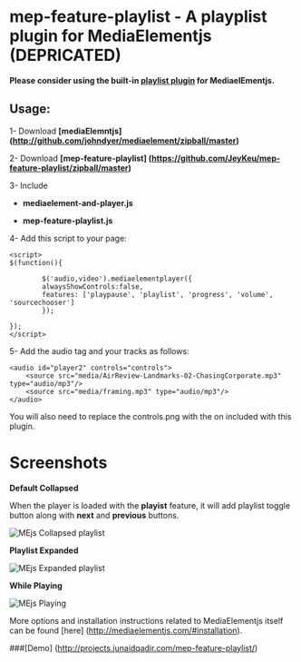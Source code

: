 mep-feature-playlist -  A playplist plugin for MediaElementjs (DEPRICATED)
====================



**Please consider using the built-in [playlist plugin](https://github.com/mediaelement/mediaelement-plugins/blob/master/docs/playlist.md) for MediaelEmentjs.**



Usage:
----------
1-
Download **[mediaElemntjs] (http://github.com/johndyer/mediaelement/zipball/master)**

2-
Download **[mep-feature-playlist] (https://github.com/JeyKeu/mep-feature-playlist/zipball/master)**

3- Include 

- **mediaelement-and-player.js**

- **mep-feature-playlist.js**

4- Add this script to your page:

    <script>
    $(function(){
    
            $('audio,video').mediaelementplayer({
            alwaysShowControls:false, 
            features: ['playpause', 'playlist', 'progress', 'volume', 'sourcechooser']
            });
    
    });
    </script>

5- Add the audio tag and your tracks as follows:

    <audio id="player2" controls="controls">
        <source src="media/AirReview-Landmarks-02-ChasingCorporate.mp3" type="audio/mp3"/>
        <source src="media/framing.mp3" type="audio/mp3"/>
    </audio>
    
    
You will also need to replace the controls.png with the on included with this plugin. 

Screenshots
=========================

**Default Collapsed**

When the player is loaded with the **playist** feature, it will add playlist toggle button along with **next** and **previous** buttons.

![MEjs Collapsed playlist](http://projects.junaidqadir.com/mep-feature-playlist/img/playlist_collapsed.jpg "MEjs Collapsed playlist")


**Playlist Expanded**

![MEjs Expanded playlist](http://projects.junaidqadir.com/mep-feature-playlist/img/playlist_expanded.jpg "MEjs Expanded playlist")

**While Playing**

![MEjs Playing](http://projects.junaidqadir.com/mep-feature-playlist/img/playlist_expanded_playing.jpg "MEjs Playing")


More options and installation instructions related to MediaElementjs itself can be found [here] (http://mediaelementjs.com/#installation).

###[Demo] (http://projects.junaidqadir.com/mep-feature-playlist/)


